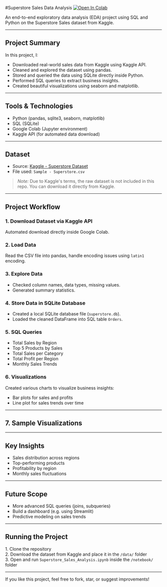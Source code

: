 #Superstore Sales Data Analysis
[![Open In Colab](https://colab.research.google.com/assets/colab-badge.svg)](https://colab.research.google.com/github/Javeriafazal/Superstore-sales-analysis/blob/main/Superstore_Sales_Analysis.ipynb)

An end-to-end exploratory data analysis (EDA) project using SQL and Python on the Superstore Sales dataset from Kaggle.

---

## Project Summary

In this project, I:

- Downloaded real-world sales data from Kaggle using Kaggle API.
- Cleaned and explored the dataset using pandas.
- Stored and queried the data using SQLite directly inside Python.
- Performed SQL queries to extract business insights.
- Created beautiful visualizations using seaborn and matplotlib.

---

## Tools & Technologies

- Python (pandas, sqlite3, seaborn, matplotlib)
- SQL (SQLite)
- Google Colab (Jupyter environment)
- Kaggle API (for automated data download)

---

## Dataset

- Source: [Kaggle - Superstore Dataset](https://www.kaggle.com/datasets/vivek468/superstore-dataset-final)
- File used: `Sample - Superstore.csv`

> *Note:* Due to Kaggle's terms, the raw dataset is not included in this repo. You can download it directly from Kaggle.

---

## Project Workflow

### 1️. Download Dataset via Kaggle API

Automated download directly inside Google Colab.

### 2️. Load Data

Read the CSV file into pandas, handle encoding issues using `latin1` encoding.

### 3. Explore Data

- Checked column names, data types, missing values.
- Generated summary statistics.

### 4️. Store Data in SQLite Database

- Created a local SQLite database file (`superstore.db`).
- Loaded the cleaned DataFrame into SQL table `Orders`.

### 5️. SQL Queries

- Total Sales by Region
- Top 5 Products by Sales
- Total Sales per Category
- Total Profit per Region
- Monthly Sales Trends

### 6️. Visualizations

Created various charts to visualize business insights:

- Bar plots for sales and profits
- Line plot for sales trends over time

---

## 7. Sample Visualizations



---

## Key Insights

- Sales distribution across regions
- Top-performing products
- Profitability by region
- Monthly sales fluctuations

---

## Future Scope

- More advanced SQL queries (joins, subqueries)
- Build a dashboard (e.g. using Streamlit)
- Predictive modeling on sales trends

---

##  Running the Project

1️. Clone the repository  
2️. Download the dataset from Kaggle and place it in the `/data/` folder  
3️. Open and run `Superstore_Sales_Analysis.ipynb` inside the `/notebook/` folder

---

 If you like this project, feel free to fork, star, or suggest improvements!


